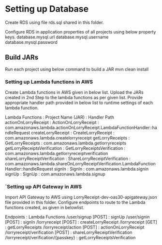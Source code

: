 # Setting up Database

Create RDS using file rds.sql shared in this folder.

Configure RDS in application properties of all projects using below property keys.
database.mysql.url
database.mysql.username
database.mysql.password

## Build JARs

Run each project using below command to build a JAR
mvn clean install

### Setting up Lambda functions in AWS

Create Lambda functions in AWS given in below list.
Upload the JARs created in 2nd Step to the lambda functions as per given list.
Provide appropriate handler path provided in below list to runtime settings of each lambda function.

Lambda Functions				: Project Name (JAR)			: Handler Path
actionOnLorryReceipt			: ActionOnLorryReceipt			: com.amazonaws.lambda.actionOnLorryReceipt.LambdaFunctionHandler::handleRequest
createLorryReceipt				: CreateLorryReceipt			: com.amazonaws.lambda.createlorryreceipt
getLorryReceipts				: GetLorryReceipts				: com.amazonaws.lambda.getlorryreceipts
getLorryReceiptsVerification	: GetLorryReceiptsVerification	: com.amazonaws.lambda.getlorryreceiptverification
shareLorryReceiptVerification	: ShareLorryReceiptVerification	: com.amazonaws.lambda.shareOnLorryReceiptVerification.LambdaFunctionHandler::handleRequest
signIn							: SignIn						: com.amazonaws.lambda.signin
signUp							: SignUp						: com.amazonaws.lambda.signup

### `Setting up API Gateway in AWS

Import API Gateway to AWS using LorryReceipt-dev-oas30-apigateway.json file provided in this folder.
Configure endpoints to route to the Lambda functions created, as given in belowlist.

Endpoints								: Lambda Functions
/user/signup [POST]						: signUp
/user/signin [POST]						: signIn
/lorryreceipt [POST]					: createLorryReceipt
/lorryreceipt [GET]						: getLorryReceipts
/lorryreceipt/action [POST]				: actionOnLorryReceipt
/lorryreceipt/verification [POST]		: shareLorryReceiptVerification
/lorryreceipt/verification/{passkey}	: getLorryReceiptsVerification